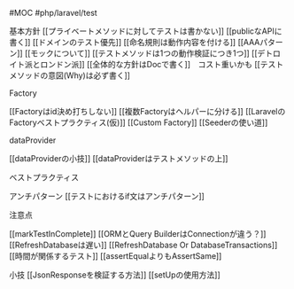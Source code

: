 #MOC #php/laravel/test  

基本方針
[[プライベートメソッドに対してテストは書かない]]
[[publicなAPIに書く]]
[[ドメインのテスト優先]]
[[命名規則は動作内容を付ける]]
[[AAAパターン]]
[[モックについて]]
[[テストメソッドは1つの動作検証につき1つ]]
[[デトロイト派とロンドン派]]
[[全体的な方針はDocで書く]]　コスト重いかも
[[テストメソッドの意図(Why)は必ず書く]]

Factory

[[Factoryはid決め打ちしない]]
[[複数Factoryはヘルパーに分ける]]
[[LaravelのFactoryベストプラクティス(仮)]]
[[Custom Factory]]
[[Seederの使い道]]

dataProvider

[[dataProviderの小技]]
[[dataProviderはテストメソッドの上]]

ベストプラクティス

アンチパターン
[[テストにおけるif文はアンチパターン]]

注意点

[[markTestInComplete]]
[[ORMとQuery BuilderはConnectionが違う？]]
[[RefreshDatabaseは遅い]]
[[RefreshDatabase Or DatabaseTransactions]]
[[時間が関係するテスト]]
[[assertEqualよりもAssertSame]]

小技
[[JsonResponseを検証する方法]]
[[setUpの使用方法]]


